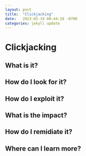 ```yaml
---
layout: post
title:  "Clickjacking"
date:   2023-02-19 00:44:28 -0700
categories: jekyll update
---
```


# **Clickjacking**

## What is it?

## How do I look for it?

## How do I exploit it?

## What is the impact?

## How do I remidiate it?

## Where can I learn more?